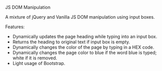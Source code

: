JS DOM Manipulation

A mixture of jQuery and Vanilla JS DOM manipulation using input boxes.



Features:

- Dynamically updates the page heading while typing into an input box.
- Returns the heading to original text if input box is empty.
- Dynamically changes the color of the page by typing in a HEX code.
- Dynamically changes the page color to blue if the word blue is typed; white if it is removed.
- Light usage of Bootstrap.
